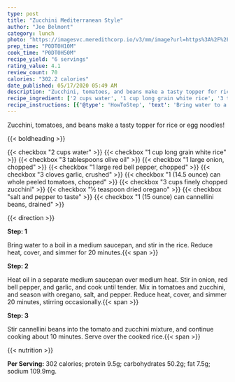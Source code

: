 ```yaml
---
type: post
title: "Zucchini Mediterranean Style"
author: "Joe Belmont"
category: lunch
photo: "https://imagesvc.meredithcorp.io/v3/mm/image?url=https%3A%2F%2Fimages.media-allrecipes.com%2Fuserphotos%2F760.jpg"
prep_time: "P0DT0H10M"
cook_time: "P0DT0H50M"
recipe_yield: "6 servings"
rating_value: 4.1
review_count: 70
calories: "302.2 calories"
date_published: 05/17/2020 05:49 AM
description: "Zucchini, tomatoes, and beans make a tasty topper for rice or egg noodles!"
recipe_ingredient: ['2 cups water', '1 cup long grain white rice', '3 tablespoons olive oil', '1 large onion, chopped', '1 large red bell pepper, chopped', '3 cloves garlic, crushed', '1 (14.5 ounce) can whole peeled tomatoes, chopped', '3 cups finely chopped zucchini ', '½ teaspoon dried oregano', 'salt and pepper to taste', '1 (15 ounce) can cannellini beans, drained']
recipe_instructions: [{'@type': 'HowToStep', 'text': 'Bring water to a boil in a medium saucepan, and stir in the rice. Reduce heat, cover, and simmer for 20 minutes.\n'}, {'@type': 'HowToStep', 'text': 'Heat oil in a separate medium saucepan over medium heat. Stir in onion, red bell pepper, and garlic, and cook until tender. Mix in tomatoes and zucchini, and season with oregano, salt, and pepper. Reduce heat, cover, and simmer 20 minutes, stirring occasionally.\n'}, {'@type': 'HowToStep', 'text': 'Stir cannellini beans into the tomato and zucchini mixture, and continue cooking about 10 minutes. Serve over the cooked rice.\n'}]
---
```


Zucchini, tomatoes, and beans make a tasty topper for rice or egg noodles! 

{{< boldheading >}}

{{< checkbox "2 cups water" >}}
{{< checkbox "1 cup long grain white rice" >}}
{{< checkbox "3 tablespoons olive oil" >}}
{{< checkbox "1 large onion, chopped" >}}
{{< checkbox "1 large red bell pepper, chopped" >}}
{{< checkbox "3 cloves garlic, crushed" >}}
{{< checkbox "1 (14.5 ounce) can whole peeled tomatoes, chopped" >}}
{{< checkbox "3 cups finely chopped zucchini" >}}
{{< checkbox "½ teaspoon dried oregano" >}}
{{< checkbox "salt and pepper to taste" >}}
{{< checkbox "1 (15 ounce) can cannellini beans, drained" >}}


{{< direction >}}

**Step: 1**

Bring water to a boil in a medium saucepan, and stir in the rice. Reduce heat, cover, and simmer for 20 minutes.{{< span >}}

**Step: 2**

Heat oil in a separate medium saucepan over medium heat. Stir in onion, red bell pepper, and garlic, and cook until tender. Mix in tomatoes and zucchini, and season with oregano, salt, and pepper. Reduce heat, cover, and simmer 20 minutes, stirring occasionally.{{< span >}}

**Step: 3**

Stir cannellini beans into the tomato and zucchini mixture, and continue cooking about 10 minutes. Serve over the cooked rice.{{< span >}}

{{< nutrition >}}

**Per Serving:** 302 calories; protein 9.5g; carbohydrates 50.2g; fat 7.5g; sodium 109.9mg.